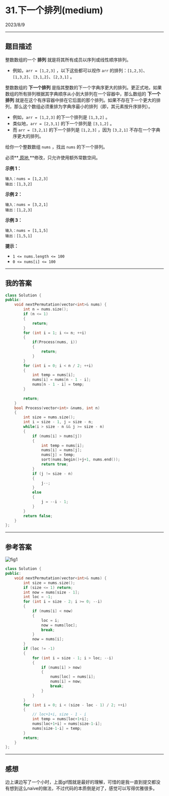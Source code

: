 # 31.下一个排列(medium)

2023/8/9

---

## 题目描述

整数数组的一个 **排列** 就是将其所有成员以序列或线性顺序排列。

- 例如，`arr = [1,2,3]` ，以下这些都可以视作 `arr` 的排列：`[1,2,3]`、`[1,3,2]`、`[3,1,2]`、`[2,3,1]` 。

整数数组的 **下一个排列** 是指其整数的下一个字典序更大的排列。更正式地，如果数组的所有排列根据其字典顺序从小到大排列在一个容器中，那么数组的 **下一个排列** 就是在这个有序容器中排在它后面的那个排列。如果不存在下一个更大的排列，那么这个数组必须重排为字典序最小的排列（即，其元素按升序排列）。

- 例如，`arr = [1,2,3]` 的下一个排列是 `[1,3,2]` 。
- 类似地，`arr = [2,3,1]` 的下一个排列是 `[3,1,2]` 。
- 而 `arr = [3,2,1]` 的下一个排列是 `[1,2,3]` ，因为 `[3,2,1]` 不存在一个字典序更大的排列。

给你一个整数数组 `nums` ，找出 `nums` 的下一个排列。

必须**[ 原地 ](https://baike.baidu.com/item/原地算法)**修改，只允许使用额外常数空间。

 

**示例 1：**

```
输入：nums = [1,2,3]
输出：[1,3,2]
```

**示例 2：**

```
输入：nums = [3,2,1]
输出：[1,2,3]
```

**示例 3：**

```
输入：nums = [1,1,5]
输出：[1,5,1]
```

 

**提示：**

- `1 <= nums.length <= 100`
- `0 <= nums[i] <= 100`

----

## 我的答案

```c++
class Solution {
public:
    void nextPermutation(vector<int>& nums) {
        int n = nums.size();
        if (n <= 1)
        {
            return;
        }
        for (int i = 1; i <= n; ++i)
        {
            if(Process(nums, i))
            {
                return;
            }
        }
        for (int i = 0; i < n / 2; ++i)
        {
            int temp = nums[i];
            nums[i] = nums[n - 1 - i];
            nums[n - 1 - i] = temp;
        }
        
        return;
    }
    bool Process(vector<int> &nums, int n)
    {
        int size = nums.size();
        int i = size - 1, j = size - n;
        while(i > size - n && j >= size - n)
        {
            if (nums[i] > nums[j])
            {
                int temp = nums[i];
                nums[i] = nums[j];
                nums[j] = temp;
                sort(nums.begin()+j+1, nums.end());
                return true;
            }
            if (j != size - n)
            {
                j--;
            }
            else
            {
                j = --i - 1;
            }
        }
        return false;
    }
};
```

---

## 参考答案

![fig1](https://raw.githubusercontent.com/Tianjiangyigeyi/img/master/202308091250961.gif)

```cpp
class Solution {
public:
    void nextPermutation(vector<int>& nums) {
        int size = nums.size();
        if (size <= 1) return;
        int now = nums[size - 1];
        int loc = -1;
        for (int i = size - 2; i >= 0; --i)
        {
            if (nums[i] < now)
            {
                loc = i;
                now = nums[loc];
                break;
            }
            now = nums[i];
        }
        if (loc != -1)
        {
            for (int i = size - 1; i > loc; --i)
            {
                if (nums[i] > now)
                {
                    nums[loc] = nums[i];
                    nums[i] = now;
                    break;
                }
            }
        }
        for (int i = 0; i < (size - loc - 1) / 2; ++i)
        {
            // loc+1+i, size - 1 - i
            int temp = nums[loc+1+i];
            nums[loc+1+i] = nums[size-1-i];
            nums[size-1-i] = temp;
        }
        return;
    }
};
```

---

## 感想

边上课边写了一个小时，上面gif图就是最好的理解，可惜的是我一直到提交都没有想到这么naive的做法，不过代码的本质倒是对了，感觉可以写得优雅很多。
